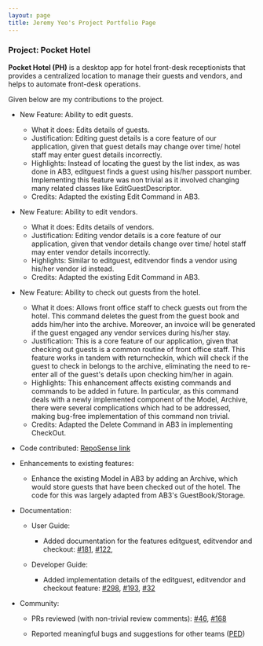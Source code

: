 ```yaml
---
layout: page
title: Jeremy Yeo's Project Portfolio Page
---
```


### Project: Pocket Hotel

**Pocket Hotel (PH)** is a desktop app for hotel front-desk receptionists that provides a centralized location to manage their guests and vendors, and helps to automate front-desk operations.

Given below are my contributions to the project.

* New Feature: Ability to edit guests.

    * What it does: Edits details of guests.
    * Justification: Editing guest details is a core feature of our application, given that guest details may change 
      over time/ hotel staff may enter guest details incorrectly.
    * Highlights: Instead of locating the guest by the list index, as was done in AB3, editguest finds a guest using
      his/her passport number. Implementing this feature was non trivial as it involved changing many related classes
      like EditGuestDescriptor.
    * Credits: Adapted the existing Edit Command in AB3.

* New Feature: Ability to edit vendors.

    * What it does: Edits details of vendors.
    * Justification: Editing vendor details is a core feature of our application, given that vendor details change 
      over time/ hotel staff may enter vendor details incorrectly. 
    * Highlights: Similar to editguest, editvendor finds a vendor using his/her vendor id instead.
    * Credits: Adapted the existing Edit Command in AB3.

* New Feature: Ability to check out guests from the hotel.

    * What it does: Allows front office staff to check guests out from the hotel. This command deletes the guest from 
      the guest book and adds him/her into the archive. Moreover, an invoice will be generated if the guest engaged any 
      vendor services during his/her stay. 
    * Justification: This is a core feature of our application, given that checking out guests is a common routine of 
      front office staff. This feature works in tandem with returncheckin, which will check if the guest to check in 
      belongs to the archive, eliminating the need to re-enter all of the guest's details upon checking him/her in 
      again.
    * Highlights: This enhancement affects existing commands and commands to be added in future. In particular, as 
      this command deals with a newly implemented component of the Model, Archive, there were several complications 
      which had to be addressed, making bug-free implementation of this command non trivial. 
    * Credits: Adapted the Delete Command in AB3 in implementing CheckOut.

* Code contributed: [RepoSense link](https://nus-cs2103-ay2122s1.github.io/tp-dashboard/?search=rgbpokka)

* Enhancements to existing features:

    * Enhance the existing Model in AB3 by adding an Archive, which would store guests that have been checked out of
      the hotel. The code for this was largely adapted from AB3's GuestBook/Storage. 

* Documentation:

    * User Guide:
        * Added documentation for the features editguest, editvendor and checkout:
          [#181](https://github.com/AY2122S1-CS2103T-W12-3/tp/pull/181),
          [#122](https://github.com/AY2122S1-CS2103T-W12-3/tp/pull/122),

    * Developer Guide:
        * Added implementation details of the editguest, editvendor and checkout feature:
          [#298](https://github.com/AY2122S1-CS2103T-W12-3/tp/pull/298),
          [#193](https://github.com/AY2122S1-CS2103T-W12-3/tp/pull/193),
          [#32](https://github.com/AY2122S1-CS2103T-W12-3/tp/pull/32/files)
          
* Community:

    * PRs reviewed (with non-trivial review comments): 
      [#46](https://github.com/AY2122S1-CS2103T-W12-3/tp/pull/46),
      [#168](https://github.com/AY2122S1-CS2103T-W12-3/tp/pull/168)
      
    * Reported meaningful bugs and suggestions for other teams ([PED](https://github.com/rgbpokka/ped/issues/))
    
